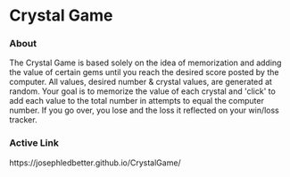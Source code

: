 <h1> Crystal Game </h1>

<h3> About </h3>
<p>The Crystal Game is based solely on the idea of memorization and adding the value of certain gems until you reach the 
desired score posted by the computer. All values, desired number & crystal values, are generated at random. Your goal is 
to memorize the value of each crystal and 'click' to add each value to the total number in attempts to equal the computer 
number. If you go over, you lose and the loss it reflected on your win/loss tracker.</p>

<h3> Active Link </h3>
<p> https://josephledbetter.github.io/CrystalGame/</p>
